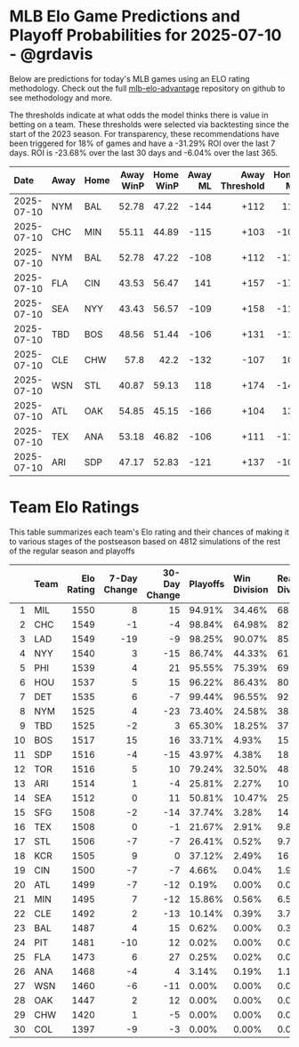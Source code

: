 # MLB Elo Game Predictions and Playoff Probabilities for 2025-07-10 - @grdavis
Below are predictions for today's MLB games using an ELO rating methodology. Check out the full [mlb-elo-advantage](https://github.com/grdavis/mlb-elo-advantage) repository on github to see methodology and more.

The thresholds indicate at what odds the model thinks there is value in betting on a team. These thresholds were selected via backtesting since the start of the 2023 season. For transparency, these recommendations have been triggered for 18% of games and have a -31.29% ROI over the last 7 days. ROI is -23.68% over the last 30 days and -6.04% over the last 365.

| Date       | Away   | Home   |   Away WinP |   Home WinP |   Away ML |   Away Threshold |   Home ML |   Home Threshold |
|:-----------|:-------|:-------|------------:|------------:|----------:|-----------------:|----------:|-----------------:|
| 2025-07-10 | NYM    | BAL    |       52.78 |       47.22 |      -144 |             +112 |       118 |             +137 |
| 2025-07-10 | CHC    | MIN    |       55.11 |       44.89 |      -115 |             +103 |      -105 |             +149 |
| 2025-07-10 | NYM    | BAL    |       52.78 |       47.22 |      -108 |             +112 |      -112 |             +137 |
| 2025-07-10 | FLA    | CIN    |       43.53 |       56.47 |       141 |             +157 |      -172 |             -102 |
| 2025-07-10 | SEA    | NYY    |       43.43 |       56.57 |      -109 |             +158 |      -112 |             -102 |
| 2025-07-10 | TBD    | BOS    |       48.56 |       51.44 |      -106 |             +131 |      -115 |             +118 |
| 2025-07-10 | CLE    | CHW    |       57.8  |       42.2  |      -132 |             -107 |       108 |             +165 |
| 2025-07-10 | WSN    | STL    |       40.87 |       59.13 |       118 |             +174 |      -144 |             -112 |
| 2025-07-10 | ATL    | OAK    |       54.85 |       45.15 |      -166 |             +104 |       136 |             +148 |
| 2025-07-10 | TEX    | ANA    |       53.18 |       46.82 |      -106 |             +111 |      -115 |             +139 |
| 2025-07-10 | ARI    | SDP    |       47.17 |       52.83 |      -121 |             +137 |      -101 |             +112 |

# Team Elo Ratings
This table summarizes each team's Elo rating and their chances of making it to various stages of the postseason based on 4812 simulations of the rest of the regular season and playoffs

|    | Team   |   Elo Rating |   7-Day Change |   30-Day Change | Playoffs   | Win Division   | Reach Div. Rd.   | Reach CS   | Reach WS   | Win WS   |
|---:|:-------|-------------:|---------------:|----------------:|:-----------|:---------------|:-----------------|:-----------|:-----------|:---------|
|  1 | MIL    |         1550 |              8 |              15 | 94.91%     | 34.46%         | 68.37%           | 35.54%     | 19.39%     | 11.35%   |
|  2 | CHC    |         1549 |             -1 |              -4 | 98.84%     | 64.98%         | 82.48%           | 44.89%     | 24.92%     | 14.17%   |
|  3 | LAD    |         1549 |            -19 |              -9 | 98.25%     | 90.07%         | 85.22%           | 47.07%     | 25.04%     | 15.21%   |
|  4 | NYY    |         1540 |              3 |             -15 | 86.74%     | 44.33%         | 61.26%           | 31.15%     | 16.79%     | 7.77%    |
|  5 | PHI    |         1539 |              4 |              21 | 95.55%     | 75.39%         | 69.14%           | 35.14%     | 16.27%     | 9.00%    |
|  6 | HOU    |         1537 |              5 |              15 | 96.22%     | 86.43%         | 80.59%           | 45.26%     | 24.48%     | 11.74%   |
|  7 | DET    |         1535 |              6 |              -7 | 99.44%     | 96.55%         | 92.12%           | 53.76%     | 28.57%     | 12.72%   |
|  8 | NYM    |         1525 |              4 |             -23 | 73.40%     | 24.58%         | 38.94%           | 16.46%     | 6.71%      | 3.22%    |
|  9 | TBD    |         1525 |             -2 |               3 | 65.30%     | 18.25%         | 37.26%           | 16.71%     | 7.32%      | 2.81%    |
| 10 | BOS    |         1517 |             15 |              16 | 33.71%     | 4.93%          | 15.92%           | 6.69%      | 2.85%      | 1.16%    |
| 11 | SDP    |         1516 |             -4 |             -15 | 43.97%     | 4.38%          | 18.66%           | 7.83%      | 2.83%      | 1.41%    |
| 12 | TOR    |         1516 |              5 |              10 | 79.24%     | 32.50%         | 48.71%           | 22.15%     | 9.75%      | 3.89%    |
| 13 | ARI    |         1514 |              1 |              -4 | 25.81%     | 2.27%          | 10.43%           | 4.09%      | 1.64%      | 0.73%    |
| 14 | SEA    |         1512 |              0 |              11 | 50.81%     | 10.47%         | 25.81%           | 10.97%     | 4.86%      | 1.79%    |
| 15 | SFG    |         1508 |             -2 |             -14 | 37.74%     | 3.28%          | 14.94%           | 5.17%      | 1.91%      | 0.75%    |
| 16 | TEX    |         1508 |              0 |              -1 | 21.67%     | 2.91%          | 9.83%            | 3.53%      | 1.48%      | 0.44%    |
| 17 | STL    |         1506 |             -7 |              -7 | 26.41%     | 0.52%          | 9.70%            | 3.03%      | 1.04%      | 0.48%    |
| 18 | KCR    |         1505 |              9 |               0 | 37.12%     | 2.49%          | 16.83%           | 6.46%      | 2.64%      | 0.87%    |
| 19 | CIN    |         1500 |             -7 |              -7 | 4.66%      | 0.04%          | 1.93%            | 0.73%      | 0.23%      | 0.10%    |
| 20 | ATL    |         1499 |             -7 |             -12 | 0.19%      | 0.00%          | 0.08%            | 0.04%      | 0.02%      | 0.00%    |
| 21 | MIN    |         1495 |              7 |             -12 | 15.86%     | 0.56%          | 6.50%            | 1.81%      | 0.77%      | 0.23%    |
| 22 | CLE    |         1492 |              2 |             -13 | 10.14%     | 0.39%          | 3.70%            | 1.06%      | 0.35%      | 0.12%    |
| 23 | BAL    |         1487 |              4 |              15 | 0.62%      | 0.00%          | 0.33%            | 0.08%      | 0.04%      | 0.00%    |
| 24 | PIT    |         1481 |            -10 |              12 | 0.02%      | 0.00%          | 0.02%            | 0.00%      | 0.00%      | 0.00%    |
| 25 | FLA    |         1473 |              6 |              27 | 0.25%      | 0.02%          | 0.06%            | 0.00%      | 0.00%      | 0.00%    |
| 26 | ANA    |         1468 |             -4 |               4 | 3.14%      | 0.19%          | 1.12%            | 0.35%      | 0.10%      | 0.04%    |
| 27 | WSN    |         1460 |             -6 |             -11 | 0.00%      | 0.00%          | 0.00%            | 0.00%      | 0.00%      | 0.00%    |
| 28 | OAK    |         1447 |              2 |              12 | 0.00%      | 0.00%          | 0.00%            | 0.00%      | 0.00%      | 0.00%    |
| 29 | CHW    |         1420 |              1 |              -5 | 0.00%      | 0.00%          | 0.00%            | 0.00%      | 0.00%      | 0.00%    |
| 30 | COL    |         1397 |             -9 |              -3 | 0.00%      | 0.00%          | 0.00%            | 0.00%      | 0.00%      | 0.00%    |